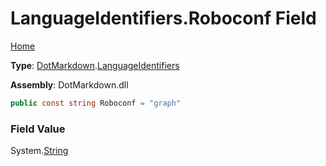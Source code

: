# LanguageIdentifiers\.Roboconf Field

[Home](../../../README.md)

**Type**: [DotMarkdown](../../README.md)\.[LanguageIdentifiers](../README.md)

**Assembly**: DotMarkdown\.dll

```csharp
public const string Roboconf = "graph"
```

### Field Value

System\.[String](https://docs.microsoft.com/en-us/dotnet/api/system.string)